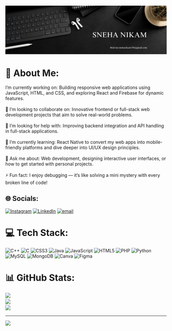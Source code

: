 ![logo](https://github.com/SnehaNikam24/SnehaNikam24/blob/main/banner.jpg)
# 💫 About Me:
I’m currently working on: Building responsive web applications using JavaScript, HTML, and CSS, and exploring React and Firebase for dynamic features.<br><br>🤝 I’m looking to collaborate on: Innovative frontend or full-stack web development projects that aim to solve real-world problems.<br><br>💛 I’m looking for help with: Improving backend integration and API handling in full-stack applications.<br><br>🌱 I’m currently learning: React Native to convert my web apps into mobile-friendly platforms and dive deeper into UI/UX design principles.<br><br>💬 Ask me about: Web development, designing interactive user interfaces, or how to get started with personal projects.<br><br>⚡ Fun fact: I enjoy debugging — it’s like solving a mini mystery with every broken line of code!


## 🌐 Socials:
[![Instagram](https://img.shields.io/badge/Instagram-%23E4405F.svg?logo=Instagram&logoColor=white)](https://instagram.com/sneha_.nikam) [![LinkedIn](https://img.shields.io/badge/LinkedIn-%230077B5.svg?logo=linkedin&logoColor=white)](https://linkedin.com/in/sneha-nikam) [![email](https://img.shields.io/badge/Email-D14836?logo=gmail&logoColor=white)](mailto:snehanikam749@gmail.com) 

# 💻 Tech Stack:
![C++](https://img.shields.io/badge/c++-%2300599C.svg?style=for-the-badge&logo=c%2B%2B&logoColor=white) ![C](https://img.shields.io/badge/c-%2300599C.svg?style=for-the-badge&logo=c&logoColor=white) ![CSS3](https://img.shields.io/badge/css3-%231572B6.svg?style=for-the-badge&logo=css3&logoColor=white) ![Java](https://img.shields.io/badge/java-%23ED8B00.svg?style=for-the-badge&logo=openjdk&logoColor=white) ![JavaScript](https://img.shields.io/badge/javascript-%23323330.svg?style=for-the-badge&logo=javascript&logoColor=%23F7DF1E) ![HTML5](https://img.shields.io/badge/html5-%23E34F26.svg?style=for-the-badge&logo=html5&logoColor=white) ![PHP](https://img.shields.io/badge/php-%23777BB4.svg?style=for-the-badge&logo=php&logoColor=white) ![Python](https://img.shields.io/badge/python-3670A0?style=for-the-badge&logo=python&logoColor=ffdd54) ![MySQL](https://img.shields.io/badge/mysql-4479A1.svg?style=for-the-badge&logo=mysql&logoColor=white) ![MongoDB](https://img.shields.io/badge/MongoDB-%234ea94b.svg?style=for-the-badge&logo=mongodb&logoColor=white) ![Canva](https://img.shields.io/badge/Canva-%2300C4CC.svg?style=for-the-badge&logo=Canva&logoColor=white) ![Figma](https://img.shields.io/badge/figma-%23F24E1E.svg?style=for-the-badge&logo=figma&logoColor=white)
# 📊 GitHub Stats:
![](https://github-readme-stats.vercel.app/api?username=SnehaNikam24&theme=dark&hide_border=false&include_all_commits=false&count_private=false)<br/>
![](https://nirzak-streak-stats.vercel.app/?user=SnehaNikam24&theme=dark&hide_border=false)<br/>
![](https://github-readme-stats.vercel.app/api/top-langs/?username=SnehaNikam24&theme=dark&hide_border=false&include_all_commits=false&count_private=false&layout=compact)

---
[![](https://visitcount.itsvg.in/api?id=SnehaNikam24&icon=0&color=0)](https://visitcount.itsvg.in)

<!-- Proudly created with GPRM ( https://gprm.itsvg.in ) -->
